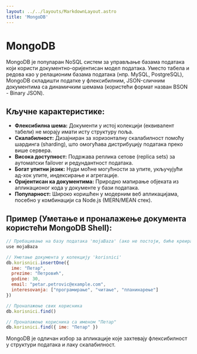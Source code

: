 ```yaml
---
layout: ../../layouts/MarkdownLayout.astro
title: 'MongoDB' 
---
```

# MongoDB

MongoDB је популаран NoSQL систем за управљање базама података који користи документно-оријентисан модел података. Уместо табела и редова као у релационим базама података (нпр. MySQL, PostgreSQL), MongoDB складишти податке у флексибилним, JSON-сличним документима са динамичким шемама (користећи формат назван BSON - Binary JSON).

## Кључне карактеристике:

*   **Флексибилна шема:** Документи у истој колекцији (еквивалент табели) не морају имати исту структуру поља.
*   **Скалабилност:** Дизајниран за хоризонталну скалабилност помоћу шардинга (sharding), што омогућава дистрибуцију података преко више сервера.
*   **Висока доступност:** Подржава реплика сетове (replica sets) за аутоматски failover и редундантност података.
*   **Богат упитни језик:** Нуди моћне могућности за упите, укључујући ад-хок упите, индексирање и агрегације.
*   **Оријентисан ка документима:** Природно мапирање објеката из апликационог кода у документе у бази података.
*   **Популарност:** Широко коришћен у модерним веб апликацијама, посебно у комбинацији са Node.js (MERN/MEAN стек).

## Пример (Уметање и проналажење документа користећи MongoDB Shell):

```javascript
// Пребацивање на базу података 'mojaBaza' (ако не постоји, биће креирана)
use mojaBaza

// Уметање документа у колекцију 'korisnici'
db.korisnici.insertOne({
  ime: "Петар",
  prezime: "Петровић",
  godine: 30,
  email: "petar.petrovic@example.com",
  interesovanja: ["програмирање", "читање", "планинарење"]
})

// Проналажење свих корисника
db.korisnici.find()

// Проналажење корисника са именом "Петар"
db.korisnici.find({ ime: "Петар" })
```

MongoDB је одличан избор за апликације које захтевају флексибилност у структури података и лаку скалабилност.
